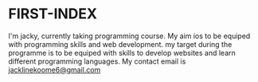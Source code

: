  # FIRST-INDEX
 I'm jacky, currently taking programming course.
 My aim ios to be equiped with programming skills and web development.
 my target during the programme is to be equiped with skills to develop websites and learn different programming languages.
 My contact email is jacklinekoome6@gmail.com
 
